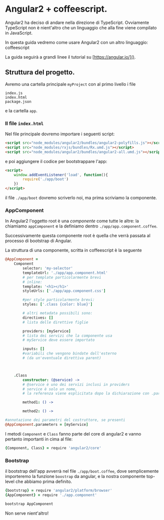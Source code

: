 # Angular2 + coffeescript.

Angular2 ha deciso di andare nella direzione di TypeScript. Ovviamente TypeScript non è nient'altro che un linguaggio che alla fine viene compilato in JavaScript.

In questa guida vedremo come usare Angular2 con un altro linguaggio: coffeescript

La guida seguirà a grandi linee il tutorial su [https://angular.io/]().

## Struttura del progetto.

Avremo una cartella principale ```myProject``` con al primo livello i file
```
index.js
index.html
package.json
```
e la cartella ```app```.

### Il file ```index.html```
Nel file principale dovremo importare i seguenti script:
```html
<script src="node_modules/angular2/bundles/angular2-polyfills.js"></script>
<script src="node_modules/rxjs/bundles/Rx.umd.js"></script>
<script src="node_modules/angular2/bundles/angular2-all.umd.js"></script>
```

e poi aggiungere il codice per bootstrappare l'app:
```html
<script>
    window.addEventListener('load', function(){
        require('./app/boot')
    })
</script>
```
il file ```./app/boot``` dovremo scriverlo noi, ma prima scriviamo la componente.

### AppComponent
In Angular2 l'oggetto root è una *componente* come tutte le altre: la chiamiamo ```appComponent``` e la definiamo dentro ```./app/app.component.coffee```.

Successivamente questa componente root è quella che verrà passata al processo di bootstrap di Angular.

La struttura di una componente, scritta in coffeescript è la seguente

```coffeescript
@AppComponent =
    Component
        selector: 'my-selector'
        templateUrl: './app/app.component.html'
        # per template particolarmente brevi
        # inline:
        template: '<h1></h1>'
        styleUrls: ['./app/app.component.css']

        #per style particolarmente brevi:
        styles: ['.class {color: blue}']

        # altri metadata possibili sono:
        directives: []
        # lista delle direttive figlie

        providers: [myService]
        # lista dei servizi che la componente usa
        # myService deve essere importato

        inputs: []
        #variabili che vengono bindate dall'esterno
        # (da un'eventuale direttiva parent)



    .Class
        constructor: (@service) ->
        # @service è uno dei servizi inclusi in providers
        # service è solo un nome,
        # la referenza viene esplicitata dopo la dichiarazione con .parameters

        method1: () ->

        method2: () ->

#annotazione dei parametri del costruttore, se presenti
@AppComponent.parameters = [myService]
```
I metodi ```Component``` e ```Class``` fanno parte del core di angular2 e vanno pertanto importanti in cima al file:
```coffeescript
{Component, Class} = require 'angular2/core'

```

### Bootstrap
il bootstrap dell'app avverrà nel file ```./app/boot.coffee```, dove semplicemente importeremo la funzione ```boostrap``` da angular, e la nostra componente top-level che abbiamo prima definito.

```coffeescript
{bootstrap} = require 'angular2/platform/browser'
{AppComponent} = require './app.component'

bootstrap AppComponent
```
Non serve nient'altro!
